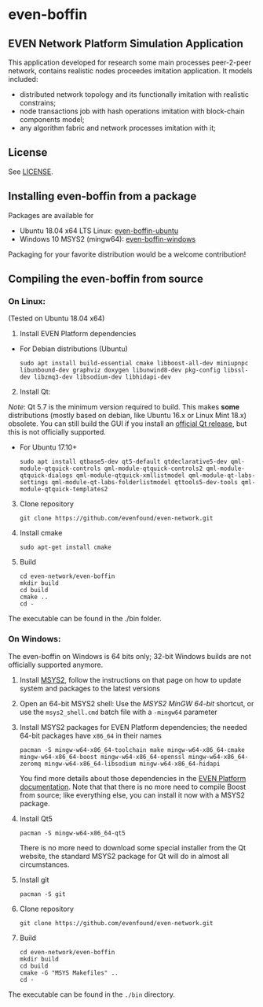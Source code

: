 # even-boffin

## EVEN Network Platform Simulation Application 

This application developed for research some main processes peer-2-peer network, contains realistic nodes proceedes imitation application.
It models included:
* distributed network topology and its functionally imitation with realistic constrains;
* node transactions job with hash operations imitation with block-chain components model;
* any algorithm fabric and network processes imitation with it;

## License

See [LICENSE](LICENSE).

## Installing even-boffin from a package

Packages are available for

* Ubuntu 18.04 x64 LTS Linux: [even-boffin-ubuntu](https://evenfound.org/packages/event-network-ubuntu/)
* Windows 10 MSYS2 (mingw64): [even-boffin-windows](https://evenfound.org/packages/event-network-windows/)

Packaging for your favorite distribution would be a welcome contribution!

## Compiling the even-boffin from source

### On Linux:

(Tested on Ubuntu 18.04 x64)

1. Install EVEN Platform dependencies

  - For Debian distributions (Ubuntu)

	`sudo apt install build-essential cmake libboost-all-dev miniupnpc libunbound-dev graphviz doxygen libunwind8-dev pkg-config libssl-dev libzmq3-dev libsodium-dev libhidapi-dev`

2. Install Qt:

  *Note*: Qt 5.7 is the minimum version required to build. This makes **some** distributions (mostly based on debian, like Ubuntu 16.x or Linux Mint 18.x) obsolete. You can still build the GUI if you install an [official Qt release](https://wiki.qt.io/Install_Qt_5_on_Ubuntu), but this is not officially supported.

  - For Ubuntu 17.10+

    `sudo apt install qtbase5-dev qt5-default qtdeclarative5-dev qml-module-qtquick-controls qml-module-qtquick-controls2 qml-module-qtquick-dialogs qml-module-qtquick-xmllistmodel qml-module-qt-labs-settings qml-module-qt-labs-folderlistmodel qttools5-dev-tools qml-module-qtquick-templates2`

3. Clone repository

    `git clone https://github.com/evenfound/even-network.git`

4. Install cmake

    `sudo apt-get install cmake`

5. Build


    ```
    cd even-network/even-boffin
    mkdir build
    cd build
    cmake ..
    cd -
    ```

The executable can be found in the ./bin folder.

### On Windows:

The even-boffin on Windows is 64 bits only; 32-bit Windows builds are not officially supported anymore.

1. Install [MSYS2](https://www.msys2.org/), follow the instructions on that page on how to update system and packages to the latest versions

2. Open an 64-bit MSYS2 shell: Use the *MSYS2 MinGW 64-bit* shortcut, or use the `msys2_shell.cmd` batch file with a `-mingw64` parameter

3. Install MSYS2 packages for EVEN Platform dependencies; the needed 64-bit packages have `x86_64` in their names

    ```
    pacman -S mingw-w64-x86_64-toolchain make mingw-w64-x86_64-cmake mingw-w64-x86_64-boost mingw-w64-x86_64-openssl mingw-w64-x86_64-zeromq mingw-w64-x86_64-libsodium mingw-w64-x86_64-hidapi
    ```

    You find more details about those dependencies in the [EVEN Platform documentation](https://github.com/evenfound/even-network/doc). Note that that there is no more need to compile Boost from source; like everything else, you can install it now with a MSYS2 package.

4. Install Qt5

    ```
    pacman -S mingw-w64-x86_64-qt5
    ```

    There is no more need to download some special installer from the Qt website, the standard MSYS2 package for Qt will do in almost all circumstances.

5. Install git

    ```
    pacman -S git
    ```

6. Clone repository

    ```
    git clone https://github.com/evenfound/even-network.git
    ```

7. Build

    ```
    cd even-network/even-boffin
    mkdir build
    cd build
    cmake -G "MSYS Makefiles" ..
    cd -
    ```

The executable can be found in the `./bin` directory.